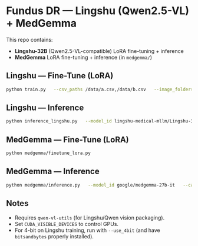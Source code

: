 # Fundus DR — Lingshu (Qwen2.5-VL) + MedGemma

This repo contains:
- **Lingshu-32B** (Qwen2.5-VL-compatible) LoRA fine-tuning + inference
- **MedGemma** LoRA fine-tuning + inference (in `medgemma/`)


## Lingshu — Fine-Tune (LoRA)
```bash
python train.py   --csv_paths /data/a.csv,/data/b.csv   --image_folders /imgs_a,/imgs_b   --model_id lingshu-medical-mllm/Lingshu-32B   --output_dir ./outputs/fundus_lora_lingshu   --epochs 40 --train_bs 16 --eval_bs 2
```

## Lingshu — Inference
```bash
python inference_lingshu.py   --model_id lingshu-medical-mllm/Lingshu-32B   --cache_dir /path/to/.cache   --local_files_only   --image_root /data/ClinicalTrial   --ground_truth_csv /data/TestCT6-26.csv   --output_csv ./outputs/lingshu_double_prompt_results.csv   --apply_clahe --clahe_cliplimit 1.0 --clahe_tilesize 8   --max_new_tokens 48 --temperature 0.0
```

## MedGemma — Fine-Tune (LoRA)
```bash
python medgemma/finetune_lora.py
```

## MedGemma — Inference
```bash
python medgemma/inference.py   --model_id google/medgemma-27b-it   --cache_dir /path/to/.cache   --local_files_only   --image_root /data/ClinicalTrial   --ground_truth_csv /data/TestCT6-26.csv   --output_csv ./outputs/medgemma_double_prompt_results.csv   --apply_clahe --clahe_cliplimit 1.0 --clahe_tilesize 8   --max_new_tokens 100 --temperature 0.3
```

## Notes
- Requires `qwen-vl-utils` (for Lingshu/Qwen vision packaging).
- Set `CUDA_VISIBLE_DEVICES` to control GPUs.
- For 4-bit on Lingshu training, run with `--use_4bit` (and have `bitsandbytes` properly installed).
